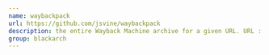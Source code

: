```yaml
---
name: waybackpack
url: https://github.com/jsvine/waybackpack
description: the entire Wayback Machine archive for a given URL. URL : https://github.com/jsvine/waybackpack Groups : blackarch blackarch-webapp blackarch-recon
group: blackarch
---
```

